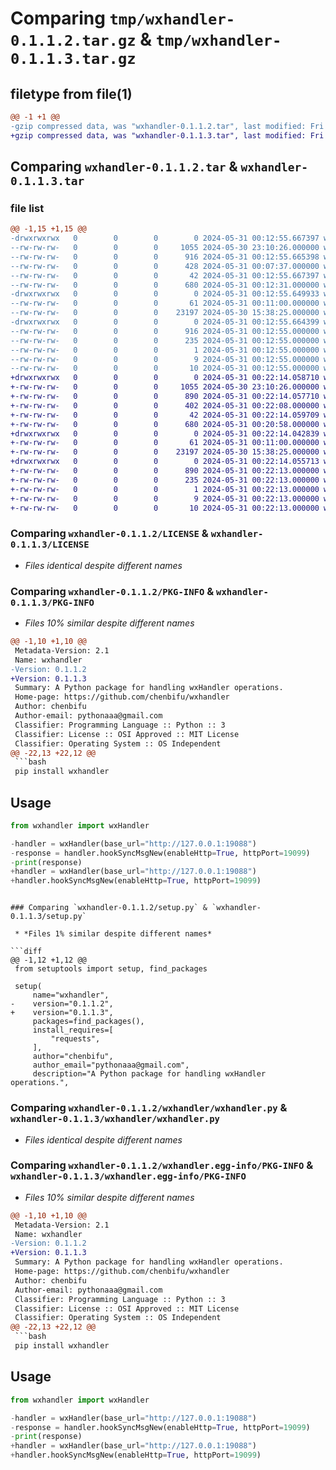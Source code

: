 # Comparing `tmp/wxhandler-0.1.1.2.tar.gz` & `tmp/wxhandler-0.1.1.3.tar.gz`

## filetype from file(1)

```diff
@@ -1 +1 @@
-gzip compressed data, was "wxhandler-0.1.1.2.tar", last modified: Fri May 31 00:12:55 2024, max compression
+gzip compressed data, was "wxhandler-0.1.1.3.tar", last modified: Fri May 31 00:22:14 2024, max compression
```

## Comparing `wxhandler-0.1.1.2.tar` & `wxhandler-0.1.1.3.tar`

### file list

```diff
@@ -1,15 +1,15 @@
-drwxrwxrwx   0        0        0        0 2024-05-31 00:12:55.667397 wxhandler-0.1.1.2/
--rw-rw-rw-   0        0        0     1055 2024-05-30 23:10:26.000000 wxhandler-0.1.1.2/LICENSE
--rw-rw-rw-   0        0        0      916 2024-05-31 00:12:55.665398 wxhandler-0.1.1.2/PKG-INFO
--rw-rw-rw-   0        0        0      428 2024-05-31 00:07:37.000000 wxhandler-0.1.1.2/README.md
--rw-rw-rw-   0        0        0       42 2024-05-31 00:12:55.667397 wxhandler-0.1.1.2/setup.cfg
--rw-rw-rw-   0        0        0      680 2024-05-31 00:12:31.000000 wxhandler-0.1.1.2/setup.py
-drwxrwxrwx   0        0        0        0 2024-05-31 00:12:55.649933 wxhandler-0.1.1.2/wxhandler/
--rw-rw-rw-   0        0        0       61 2024-05-31 00:11:00.000000 wxhandler-0.1.1.2/wxhandler/__init__.py
--rw-rw-rw-   0        0        0    23197 2024-05-30 15:38:25.000000 wxhandler-0.1.1.2/wxhandler/wxhandler.py
-drwxrwxrwx   0        0        0        0 2024-05-31 00:12:55.664399 wxhandler-0.1.1.2/wxhandler.egg-info/
--rw-rw-rw-   0        0        0      916 2024-05-31 00:12:55.000000 wxhandler-0.1.1.2/wxhandler.egg-info/PKG-INFO
--rw-rw-rw-   0        0        0      235 2024-05-31 00:12:55.000000 wxhandler-0.1.1.2/wxhandler.egg-info/SOURCES.txt
--rw-rw-rw-   0        0        0        1 2024-05-31 00:12:55.000000 wxhandler-0.1.1.2/wxhandler.egg-info/dependency_links.txt
--rw-rw-rw-   0        0        0        9 2024-05-31 00:12:55.000000 wxhandler-0.1.1.2/wxhandler.egg-info/requires.txt
--rw-rw-rw-   0        0        0       10 2024-05-31 00:12:55.000000 wxhandler-0.1.1.2/wxhandler.egg-info/top_level.txt
+drwxrwxrwx   0        0        0        0 2024-05-31 00:22:14.058710 wxhandler-0.1.1.3/
+-rw-rw-rw-   0        0        0     1055 2024-05-30 23:10:26.000000 wxhandler-0.1.1.3/LICENSE
+-rw-rw-rw-   0        0        0      890 2024-05-31 00:22:14.057710 wxhandler-0.1.1.3/PKG-INFO
+-rw-rw-rw-   0        0        0      402 2024-05-31 00:22:08.000000 wxhandler-0.1.1.3/README.md
+-rw-rw-rw-   0        0        0       42 2024-05-31 00:22:14.059709 wxhandler-0.1.1.3/setup.cfg
+-rw-rw-rw-   0        0        0      680 2024-05-31 00:20:58.000000 wxhandler-0.1.1.3/setup.py
+drwxrwxrwx   0        0        0        0 2024-05-31 00:22:14.042839 wxhandler-0.1.1.3/wxhandler/
+-rw-rw-rw-   0        0        0       61 2024-05-31 00:11:00.000000 wxhandler-0.1.1.3/wxhandler/__init__.py
+-rw-rw-rw-   0        0        0    23197 2024-05-30 15:38:25.000000 wxhandler-0.1.1.3/wxhandler/wxhandler.py
+drwxrwxrwx   0        0        0        0 2024-05-31 00:22:14.055713 wxhandler-0.1.1.3/wxhandler.egg-info/
+-rw-rw-rw-   0        0        0      890 2024-05-31 00:22:13.000000 wxhandler-0.1.1.3/wxhandler.egg-info/PKG-INFO
+-rw-rw-rw-   0        0        0      235 2024-05-31 00:22:13.000000 wxhandler-0.1.1.3/wxhandler.egg-info/SOURCES.txt
+-rw-rw-rw-   0        0        0        1 2024-05-31 00:22:13.000000 wxhandler-0.1.1.3/wxhandler.egg-info/dependency_links.txt
+-rw-rw-rw-   0        0        0        9 2024-05-31 00:22:13.000000 wxhandler-0.1.1.3/wxhandler.egg-info/requires.txt
+-rw-rw-rw-   0        0        0       10 2024-05-31 00:22:13.000000 wxhandler-0.1.1.3/wxhandler.egg-info/top_level.txt
```

### Comparing `wxhandler-0.1.1.2/LICENSE` & `wxhandler-0.1.1.3/LICENSE`

 * *Files identical despite different names*

### Comparing `wxhandler-0.1.1.2/PKG-INFO` & `wxhandler-0.1.1.3/PKG-INFO`

 * *Files 10% similar despite different names*

```diff
@@ -1,10 +1,10 @@
 Metadata-Version: 2.1
 Name: wxhandler
-Version: 0.1.1.2
+Version: 0.1.1.3
 Summary: A Python package for handling wxHandler operations.
 Home-page: https://github.com/chenbifu/wxhandler
 Author: chenbifu
 Author-email: pythonaaa@gmail.com
 Classifier: Programming Language :: Python :: 3
 Classifier: License :: OSI Approved :: MIT License
 Classifier: Operating System :: OS Independent
@@ -22,13 +22,12 @@
 ```bash
 pip install wxhandler
 ```
 ## Usage
 ```python
 from wxhandler import wxHandler
 
-handler = wxHandler(base_url="http://127.0.0.1:19088")
-response = handler.hookSyncMsgNew(enableHttp=True, httpPort=19099)
-print(response)
+handler = wxHandler(base_url="http://127.0.0.1:19088") 
+handler.hookSyncMsgNew(enableHttp=True, httpPort=19099) 
 ```
```

### Comparing `wxhandler-0.1.1.2/setup.py` & `wxhandler-0.1.1.3/setup.py`

 * *Files 1% similar despite different names*

```diff
@@ -1,12 +1,12 @@
 from setuptools import setup, find_packages
 
 setup(
     name="wxhandler",
-    version="0.1.1.2",
+    version="0.1.1.3",
     packages=find_packages(),
     install_requires=[
         "requests",
     ],
     author="chenbifu",
     author_email="pythonaaa@gmail.com",
     description="A Python package for handling wxHandler operations.",
```

### Comparing `wxhandler-0.1.1.2/wxhandler/wxhandler.py` & `wxhandler-0.1.1.3/wxhandler/wxhandler.py`

 * *Files identical despite different names*

### Comparing `wxhandler-0.1.1.2/wxhandler.egg-info/PKG-INFO` & `wxhandler-0.1.1.3/wxhandler.egg-info/PKG-INFO`

 * *Files 10% similar despite different names*

```diff
@@ -1,10 +1,10 @@
 Metadata-Version: 2.1
 Name: wxhandler
-Version: 0.1.1.2
+Version: 0.1.1.3
 Summary: A Python package for handling wxHandler operations.
 Home-page: https://github.com/chenbifu/wxhandler
 Author: chenbifu
 Author-email: pythonaaa@gmail.com
 Classifier: Programming Language :: Python :: 3
 Classifier: License :: OSI Approved :: MIT License
 Classifier: Operating System :: OS Independent
@@ -22,13 +22,12 @@
 ```bash
 pip install wxhandler
 ```
 ## Usage
 ```python
 from wxhandler import wxHandler
 
-handler = wxHandler(base_url="http://127.0.0.1:19088")
-response = handler.hookSyncMsgNew(enableHttp=True, httpPort=19099)
-print(response)
+handler = wxHandler(base_url="http://127.0.0.1:19088") 
+handler.hookSyncMsgNew(enableHttp=True, httpPort=19099) 
 ```
```

